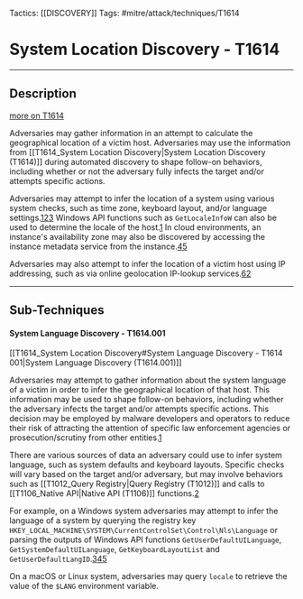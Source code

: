 Tactics: [[DISCOVERY]]
Tags: #mitre/attack/techniques/T1614  

# System Location Discovery - T1614
---
## Description
[more on T1614](https://attack.mitre.org/techniques/T1614)

Adversaries may gather information in an attempt to calculate the geographical location of a victim host. Adversaries may use the information from [[T1614_System Location Discovery|System Location Discovery (T1614)]] during automated discovery to shape follow-on behaviors, including whether or not the adversary fully infects the target and/or attempts specific actions.

Adversaries may attempt to infer the location of a system using various system checks, such as time zone, keyboard layout, and/or language settings.[1](https://assets.documentcloud.org/documents/20413525/fbi-flash-indicators-of-compromise-ragnar-locker-ransomware-11192020-bc.pdf)[2](https://news.sophos.com/en-us/2016/05/03/location-based-ransomware-threat-research/)[3](https://www.bleepingcomputer.com/news/security/new-rat-malware-gets-commands-via-discord-has-ransomware-feature/) Windows API functions such as `GetLocaleInfoW` can also be used to determine the locale of the host.[1](https://assets.documentcloud.org/documents/20413525/fbi-flash-indicators-of-compromise-ragnar-locker-ransomware-11192020-bc.pdf) In cloud environments, an instance's availability zone may also be discovered by accessing the instance metadata service from the instance.[4](https://docs.aws.amazon.com/AWSEC2/latest/UserGuide/instance-identity-documents.html)[5](https://docs.microsoft.com/en-us/azure/virtual-machines/windows/instance-metadata-service?tabs=windows)

Adversaries may also attempt to infer the location of a victim host using IP addressing, such as via online geolocation IP-lookup services.[6](https://securelist.com/transparent-tribe-part-1/98127/)[2](https://news.sophos.com/en-us/2016/05/03/location-based-ransomware-threat-research/)

---
## Sub-Techniques

#### System Language Discovery - T1614.001
[[T1614_System Location Discovery#System Language Discovery - T1614 001|System Language Discovery (T1614.001)]]

Adversaries may attempt to gather information about the system language of a victim in order to infer the geographical location of that host. This information may be used to shape follow-on behaviors, including whether the adversary infects the target and/or attempts specific actions. This decision may be employed by malware developers and operators to reduce their risk of attracting the attention of specific law enforcement agencies or prosecution/scrutiny from other entities.[1](https://www.welivesecurity.com/2009/01/15/malware-trying-to-avoid-some-countries/)

There are various sources of data an adversary could use to infer system language, such as system defaults and keyboard layouts. Specific checks will vary based on the target and/or adversary, but may involve behaviors such as [[T1012_Query Registry|Query Registry (T1012)]] and calls to [[T1106_Native API|Native API (T1106)]] functions.[2](https://www.crowdstrike.com/blog/big-game-hunting-with-ryuk-another-lucrative-targeted-ransomware/)

For example, on a Windows system adversaries may attempt to infer the language of a system by querying the registry key `HKEY_LOCAL_MACHINE\SYSTEM\CurrentControlSet\Control\Nls\Language` or parsing the outputs of Windows API functions `GetUserDefaultUILanguage`, `GetSystemDefaultUILanguage`, `GetKeyboardLayoutList` and `GetUserDefaultLangID`.[3](https://www.cybereason.com/blog/cybereason-vs-darkside-ransomware)[4](https://securelist.com/evolution-of-jsworm-ransomware/102428/)[5](https://securelist.com/synack-targeted-ransomware-uses-the-doppelganging-technique/85431/)

On a macOS or Linux system, adversaries may query `locale` to retrieve the value of the `$LANG` environment variable.



